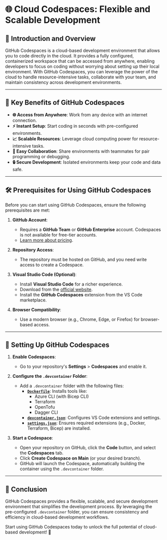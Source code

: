 # 🌐 Cloud Codespaces: Flexible and Scalable Development

## 🌟 Introduction and Overview

GitHub Codespaces is a cloud-based development environment that allows you to code directly in the cloud. It provides a fully configured, containerized workspace that can be accessed from anywhere, enabling developers to focus on coding without worrying about setting up their local environment. With GitHub Codespaces, you can leverage the power of the cloud to handle resource-intensive tasks, collaborate with your team, and maintain consistency across development environments.

---

## 🔑 Key Benefits of GitHub Codespaces

- **🌐 Access from Anywhere**: Work from any device with an internet connection.
- **⚡ Instant Setup**: Start coding in seconds with pre-configured environments.
- **📈 Scalable Resources**: Leverage cloud computing power for resource-intensive tasks.
- **🤝 Easy Collaboration**: Share environments with teammates for pair programming or debugging.
- **🔒 Secure Development**: Isolated environments keep your code and data safe.

---

## 🛠️ Prerequisites for Using GitHub Codespaces

Before you can start using GitHub Codespaces, ensure the following prerequisites are met:

1. **GitHub Account**:  
   - Requires a **GitHub Team** or **GitHub Enterprise** account. Codespaces is not available for free-tier accounts.  
   - [Learn more about pricing](https://github.com/features/codespaces#pricing).

2. **Repository Access**:  
   - The repository must be hosted on GitHub, and you need write access to create a Codespace.

3. **Visual Studio Code (Optional)**:  
   - Install **Visual Studio Code** for a richer experience.  
   - Download from the [official website](https://code.visualstudio.com/).  
   - Install the **GitHub Codespaces** extension from the VS Code marketplace.

4. **Browser Compatibility**:  
   - Use a modern browser (e.g., Chrome, Edge, or Firefox) for browser-based access.

---

## 🚀 Setting Up GitHub Codespaces

1. **Enable Codespaces**:  
   - Go to your repository's **Settings** > **Codespaces** and enable it.

2. **Configure the `.devcontainer` Folder**:  
   - Add a `.devcontainer` folder with the following files:
     - **[`Dockerfile`](./cloud_example/.devcontainer/Dockerfile)**: Installs tools like:
       - Azure CLI (with Bicep CLI)
       - Terraform
       - OpenTofu
       - Dagger CLI
     - **[`devcontainer.json`](./cloud_example/.devcontainer/devcontainer.json)**: Configures VS Code extensions and settings.
     - **[`settings.json`](./cloud_example/.devcontainer/settings.json)**: Ensures required extensions (e.g., Docker, Terraform, Bicep) are installed.

3. **Start a Codespace**:  
   - Open your repository on GitHub, click the **Code** button, and select the **Codespaces** tab.  
   - Click **Create Codespace on Main** (or your desired branch).  
   - GitHub will launch the Codespace, automatically building the container using the `.devcontainer` folder.

---

## 🌟 Conclusion

GitHub Codespaces provides a flexible, scalable, and secure development environment that simplifies the development process. By leveraging the pre-configured `.devcontainer` folder, you can ensure consistency and efficiency in cloud-based development workflows.  

Start using GitHub Codespaces today to unlock the full potential of cloud-based development! 🚀